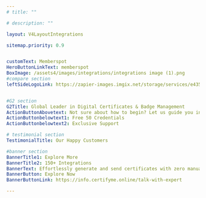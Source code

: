 ```yaml
---
# title: ""

# description: ""

layout: V4LayoutIntegrations

sitemap.priority: 0.9


customText: Memberspot
HeroButtonLinkText: memberspot
BoxImage: /assets4/images/integrations/integrations image (1).png
#compare section
leftSideLogoLink: https://zapier-images.imgix.net/storage/services/e43593fb64fbb5963282bb99f40104cd.png?auto=format&ixlib=react-9.8.0&fit=crop&q=50&w=60&h=60&dpr=1


#G2 section
G2Title: Global Leader in Digital Certificates & Badge Management
ActionButtonAbovetext: Not sure about how to begin? Let us guide you in the right direction!
ActionButtonbelowtext1: Free 50 Credentials
ActionButtonbelowtext2: Exclusive Support

# testimonial section
TestimonialTitle: Our Happy Customers   

#banner section
BannerTitle1: Explore More
BannerTitle2: 150+ Integrations
BannerText: Effortlessly generate and send certificates with zero manual intervention using the most advanced digital credential management software of 2023.
BannerButton: Explore Now
BannerButtonLink: https://info.certifyme.online/talk-with-expert

---
```


